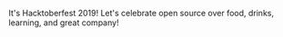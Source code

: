 It's Hacktoberfest 2019! Let's celebrate open source over food, drinks, learning, and great company!

